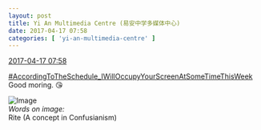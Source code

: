 ```yaml
---
layout: post
title: Yi An Multimedia Centre (易安中学多媒体中心)
date: 2017-04-17 07:58
categories: [ 'yi-an-multimedia-centre' ]
---
```


<div class="weibo-info">
  <a href="http://weibo.com/6196825252/EESCqinZH">2017-04-17 07:58</a>
</div>

[#AccordingToTheSchedule_IWillOccupyYourScreenAtSomeTimeThisWeek](http://weibo.com/p/100808254d3d9adbdce635612780868e7d1d18) Good moring. :kissing_heart:

<!-- more -->

![Image](http://wx1.sinaimg.cn/mw690/006Lnfkoly1fepciwi8ohj310p0qo0v5.jpg)  
*Words on image:*  
Rite (A concept in Confusianism)
